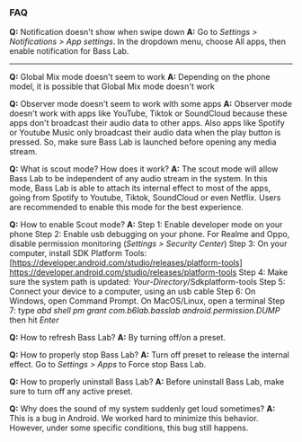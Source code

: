 ### FAQ
**Q:** Notification doesn't show when swipe down
**A:** Go to <em>Settings > Notifications > App settings</em>. In the dropdown menu, choose All apps, then enable notification for Bass Lab.

___

**Q:** Global Mix mode doesn't seem to work
**A:** Depending on the phone model, it is possible that Global Mix mode doesn't work

**Q:** Observer mode doesn't seem to work with some apps
**A:** Observer mode doesn't work with apps like YouTube, Tiktok or SoundCloud because these apps don't broadcast their audio data to other apps. Also apps like Spotify or Youtube Music only broadcast their audio data when the play button is pressed. So, make sure Bass Lab is launched before opening any media stream.

**Q:** What is scout mode? How does it work?
**A:** The scout mode will allow Bass Lab to be independent of any audio stream in the system. In this mode, Bass Lab is able to attach its internal effect to most of the apps, going from Spotify to Youtube, Tiktok, SoundCloud or even Netflix. Users are recommended to enable this mode for the best experience.

**Q:** How to enable Scout mode?
**A:**
Step 1: Enable developer mode on your phone
Step 2: Enable usb debugging on your phone. For Realme and Oppo, disable permission monitoring (<em>Settings > Security Center</em>)
Step 3: On your computer, install SDK Platform Tools: [https://developer.android.com/studio/releases/platform-tools] https://developer.android.com/studio/releases/platform-tools
Step 4: Make sure the system path is updated: <em>Your-Directory</em>/Sdkplatform-tools
Step 5: Connect your device to a computer, using an usb cable
Step 6: On Windows, open Command Prompt. On MacOS/Linux, open a terminal
Step 7: type <em>abd shell pm grant com.b6lab.basslab android.permission.DUMP</em> then hit <em>Enter</em>

**Q:** How to refresh Bass Lab?
**A:** By turning off/on a preset.

**Q:** How to properly stop Bass Lab?
**A:** Turn off preset to release the internal effect. Go to <em>Settings > Apps</em> to Force stop Bass Lab.

**Q:** How to properly uninstall Bass Lab?
**A:** Before uninstall Bass Lab, make sure to turn off any active preset.

**Q:** Why does the sound of my system suddenly get loud sometimes?
**A:** This is a bug in Android. We worked hard to minimize this behavior. However, under some specific conditions, this bug still happens.
